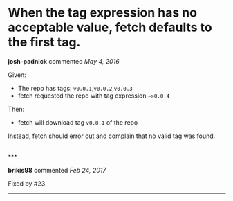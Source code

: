 # When the tag expression has no acceptable value, fetch defaults to the first tag.

**josh-padnick** commented *May 4, 2016*

Given:
- The repo has tags: `v0.0.1`,`v0.0.2`,`v0.0.3`
- fetch requested the repo with tag expression `~>0.0.4`

Then:
- fetch will download tag `v0.0.1` of the repo

Instead, fetch should error out and complain that no valid tag was found.

<br />
***


**brikis98** commented *Feb 24, 2017*

Fixed by #23 
***

